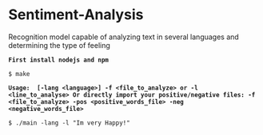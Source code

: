 # Sentiment-Analysis
Recognition model capable of analyzing text in several languages and determining the type of feeling

**`First install nodejs and npm`**

```
$ make
```
**`
 Usage: 
  [-lang <language>] -f <file_to_analyze> or -l <line_to_analyse>
    Or directly import your positive/negative files:
  -f <file_to_analyze> -pos <positive_words_file> -neg <negative_words_file>
`**
  
```
$ ./main -lang -l "Im very Happy!"
```
